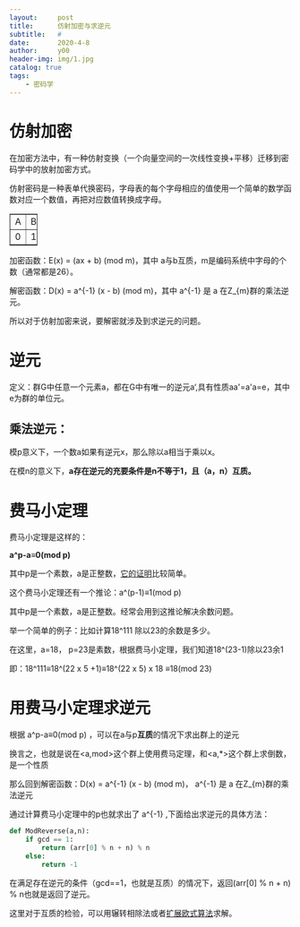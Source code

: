 ```yaml
---
layout:     post
title:      仿射加密与求逆元
subtitle:   #
date:       2020-4-8
author:     y00
header-img: img/1.jpg
catalog: true
tags:
    - 密码学
---
```


# 仿射加密
在加密方法中，有一种仿射变换（一个向量空间的一次线性变换+平移）迁移到密码学中的放射加密方式。

仿射密码是一种表单代换密码，字母表的每个字母相应的值使用一个简单的数学函数对应一个数值，再把对应数值转换成字母。

<div class="table-box"><table align="center" border="1" cellpadding="1" cellspacing="1" style="width:50px;"><tbody><tr><td>A</td>
			<td>B</td>
			<td style="width:17px;">C</td>
			<td style="width:19px;">D</td>
			<td>E</td>
			<td>F</td>
			<td>G</td>
			<td>H</td>
			<td>I</td>
			<td>J</td>
			<td>K</td>
			<td>L</td>
			<td>M</td>
			<td>N</td>
			<td>O</td>
			<td>P</td>
			<td>Q</td>
			<td>R</td>
			<td>S</td>
			<td>T</td>
			<td>U</td>
			<td style="width:13px;">V</td>
			<td style="width:25px;">W</td>
			<td>X</td>
			<td>Y</td>
			<td>Z</td>
		</tr><tr><td>0</td>
			<td>1</td>
			<td style="width:17px;">2</td>
			<td style="width:19px;">3</td>
			<td>4</td>
			<td>5</td>
			<td>6</td>
			<td>7</td>
			<td>8</td>
			<td>9</td>
			<td>10</td>
			<td>11</td>
			<td>12</td>
			<td>13</td>
			<td>14</td>
			<td>15</td>
			<td>16</td>
			<td>17</td>
			<td>18</td>
			<td>19</td>
			<td>20</td>
			<td style="width:13px;">21</td>
			<td style="width:25px;">22</td>
			<td>23</td>
			<td>24</td>
			<td>25</td>
		</tr></tbody></table></div>
    
加密函数：E(x) = (ax + b) (mod m)，其中 a与b互质，m是编码系统中字母的个数（通常都是26）。

解密函数：D(x) = a^{-1} (x - b) (mod m)，其中 a^{-1} 是 a 在Z_{m}群的乘法逆元。  

所以对于仿射加密来说，要解密就涉及到求逆元的问题。

# 逆元

定义：群G中任意一个元素a，都在G中有唯一的逆元a‘,具有性质aa'=a'a=e，其中e为群的单位元。

## 乘法逆元：

模p意义下，一个数a如果有逆元x，那么除以a相当于乘以x。

在模n的意义下，**a存在逆元的充要条件是n不等于1，且（a，n）互质。**

# 费马小定理

费马小定理是这样的：

**a^p-a≡0(mod p)**

其中p是一个素数，a是正整数，[它的证明](https://zhuanlan.zhihu.com/p/75685377)比较简单。

这个费马小定理还有一个推论：a^(p-1)≡1(mod p)

其中p是一个素数，a是正整数。经常会用到这推论解决余数问题。

举一个简单的例子：比如计算18^111 除以23的余数是多少。

在这里，a=18， p=23是素数，根据费马小定理，我们知道18^(23-1)除以23余1

即：18^111≡18^(22 x 5 +1)≡18^(22 x 5) x 18 ≡18(mod 23)


# 用费马小定理求逆元

根据 a^p-a≡0(mod p) ，可以在a与p**互质**的情况下求出群上的逆元

换言之，也就是说在<a,mod>这个群上使用费马定理，和<a,*>这个群上求倒数，是一个性质

那么回到解密函数：D(x) = a^{-1} (x - b) (mod m)， a^{-1} 是 a 在Z_{m}群的乘法逆元

通过计算费马小定理中的p也就求出了 a^{-1} ,下面给出求逆元的具体方法：
```python
def ModReverse(a,n): 
    if gcd == 1:
        return (arr[0] % n + n) % n
    else:
        return -1
```

在满足存在逆元的条件（gcd==1，也就是互质）的情况下，返回(arr[0] % n + n) % n也就是返回了逆元。

这里对于互质的检验，可以用辗转相除法或者[扩展欧式算法](https://zh.wikipedia.org/wiki/%E6%89%A9%E5%B1%95%E6%AC%A7%E5%87%A0%E9%87%8C%E5%BE%97%E7%AE%97%E6%B3%95)求解。

